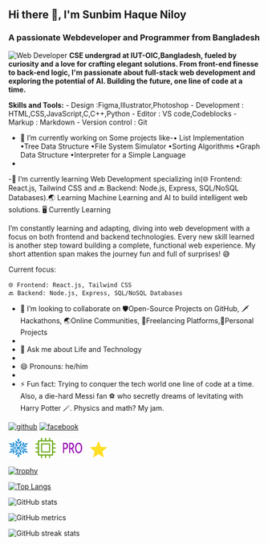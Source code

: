 ## Hi there 👋, I'm Sunbim Haque Niloy
### A passionate Webdeveloper and Programmer from Bangladesh  
![Web Developer](https://scontent.fdac14-1.fna.fbcdn.net/v/t39.30808-6/474479205_1139914527677852_4571425054882783475_n.jpg?stp=dst-jpg_p600x600_tt6&_nc_cat=102&ccb=1-7&_nc_sid=127cfc&_nc_eui2=AeGREDynyiIFyQb-cWVZBl1h3G3rXqRqZ7ncbetepGpnuZ0DR0Tzis7PJHcJsrXrWHP3dE82tH5lB-uXJQXkrw3S&_nc_ohc=RZ99puKQ6P8Q7kNvgH9fABL&_nc_zt=23&_nc_ht=scontent.fdac14-1.fna&_nc_gid=A1CTshqUz8ANfzeaWGm9TQa&oh=00_AYBDjVWPZCHCnh8oVzrAJXc67jp0Oq6QuWc4-Q3qPkWNvQ&oe=67942DA8)
**CSE undergrad at IUT-OIC,Bangladesh, fueled by curiosity and a love for crafting elegant solutions. From front-end finesse to back-end logic, I'm passionate about full-stack web development and exploring the potential of AI. Building the future, one line of code at a time.**

**Skills and Tools:** 
         - Design :Figma,Illustrator,Photoshop
         - Development : HTML,CSS,JavaScript,C,C++,Python
         - Editor : VS code,Codeblocks
         - Markup : Markdown
         - Version control : Git
         
- 🔭 I’m currently working on Some projects like-• List Implementation •Tree Data Structure •File System Simulator •Sorting Algorithms •Graph Data Structure •Interpreter for a Simple Language
- 
-🌱 I’m currently learning Web Development specializing in(🌐 Frontend: React.js, Tailwind CSS and 🔙 Backend: Node.js, Express, SQL/NoSQL Databases).🌏 Learning Machine Learning and AI to build intelligent web solutions.
 🖥️ Currently Learning

I’m constantly learning and adapting, diving into web development with a focus on both frontend and backend technologies. Every new skill learned is another step toward building a complete, functional web experience. My short attention span makes the journey fun and full of surprises! 😅

Current focus:

    🌐 Frontend: React.js, Tailwind CSS
    🔙 Backend: Node.js, Express, SQL/NoSQL Databases

- 👯 I’m looking to collaborate on 🛡️Open-Source Projects on GitHub, 🗡️Hackathons, 🌏Online Communities, 📳Freelancing Platforms,🤵Personal Projects
- 
- 💬 Ask me about Life and Technology
- 
- 😄 Pronouns: he/him
- 
- ⚡ Fun fact: Trying to conquer the tech world one line of code at a time. Also, a die-hard Messi fan ⚽ who secretly dreams of levitating with Harry Potter 🪄. Physics and math? My jam. 


[<img src='https://cdn.jsdelivr.net/npm/simple-icons@3.0.1/icons/github.svg' alt='github' height='40'>](https://github.com/sunbimhaqueniloy)  [<img src='https://cdn.jsdelivr.net/npm/simple-icons@3.0.1/icons/facebook.svg' alt='facebook' height='40'>](https://www.facebook.com/sunbimhaque.niloy)  

<a href='https://archiveprogram.github.com/'><img src='https://raw.githubusercontent.com/acervenky/animated-github-badges/master/assets/acbadge.gif' width='40' height='40'></a> <a href='https://docs.github.com/en/developers'><img src='https://raw.githubusercontent.com/acervenky/animated-github-badges/master/assets/devbadge.gif' width='40' height='40'></a> <a href='https://github.com/pricing'><img src='https://raw.githubusercontent.com/acervenky/animated-github-badges/master/assets/pro.gif' width='40' height='40'></a> <a href='https://stars.github.com/'><img src='https://raw.githubusercontent.com/acervenky/animated-github-badges/master/assets/starbadge.gif' width='35' height='35'></a> 

[![trophy](https://github-profile-trophy.vercel.app/?username=sunbimhaqueniloy)](https://github.com/ryo-ma/github-profile-trophy)

[![Top Langs](https://github-readme-stats.vercel.app/api/top-langs/?username=sunbimhaqueniloy)](https://github.com/anuraghazra/github-readme-stats)

![GitHub stats](https://github-readme-stats.vercel.app/api?username=sunbimhaqueniloy&show_icons=true&count_private=true)  

![GitHub metrics](https://metrics.lecoq.io/sunbimhaqueniloy)  

![GitHub streak stats](https://streak-stats.demolab.com/?user=sunbimhaqueniloy)  

